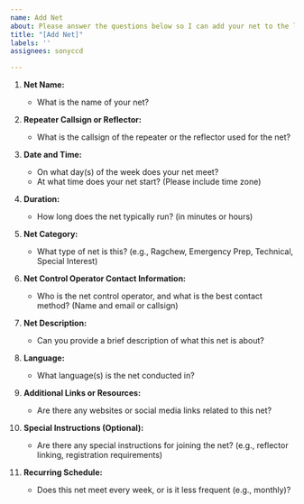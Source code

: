 ```yaml
---
name: Add Net
about: Please answer the questions below so I can add your net to the list
title: "[Add Net]"
labels: ''
assignees: sonyccd

---
```


1. **Net Name:**
   - What is the name of your net?

3. **Repeater Callsign or Reflector:**
   - What is the callsign of the repeater or the reflector used for the net?

4. **Date and Time:**
   - On what day(s) of the week does your net meet?
   - At what time does your net start? (Please include time zone)

5. **Duration:**
   - How long does the net typically run? (in minutes or hours)

6. **Net Category:**
   - What type of net is this? (e.g., Ragchew, Emergency Prep, Technical, Special Interest)

7. **Net Control Operator Contact Information:**
   - Who is the net control operator, and what is the best contact method? (Name and email or callsign)

8. **Net Description:**
   - Can you provide a brief description of what this net is about?

9. **Language:**
   - What language(s) is the net conducted in?

10. **Additional Links or Resources:**
    - Are there any websites or social media links related to this net?

12. **Special Instructions (Optional):**
    - Are there any special instructions for joining the net? (e.g., reflector linking, registration requirements)

13. **Recurring Schedule:**
    - Does this net meet every week, or is it less frequent (e.g., monthly)?

